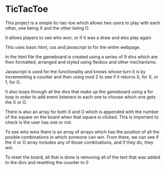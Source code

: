 # TicTacToe

This project is a simple tic-tac-toe which allows two users
 to play with each other, one being X and the other being O.

It allows players to see who won, or if it was a draw and
 also play again

This uses basic html, css and javascript to for the entire
 webpage.

In the html file the gameboard is created using a series of 9
 divs which are then formatted, arranged and styled using
  flexbox and other mechanisms.

Javascript is used for the functionality and knows whose turn
 it is by incrementing a counter and then using mod 2 to see
  if it returns 0, for X, or 1, for O.

It also loops through all the divs that make up the gameboard
 using a for loop in order to add event listeners to each one
  to choose which one gets the X or O.

There is also an array for both X and O which is appended
 with the number of the square on the board when that square
  is clicked. This is important to check is the user has one
   or not.

To see who wins there is an array of arrays which has the
 position of all the posible combinations in which someone
  can win. From there, we can see if the X or O array
   includes any of those combinations, and if they do, they win.

To reset the board, all that is done is removing all of the
 text that was added to the divs and resetting the counter to 0